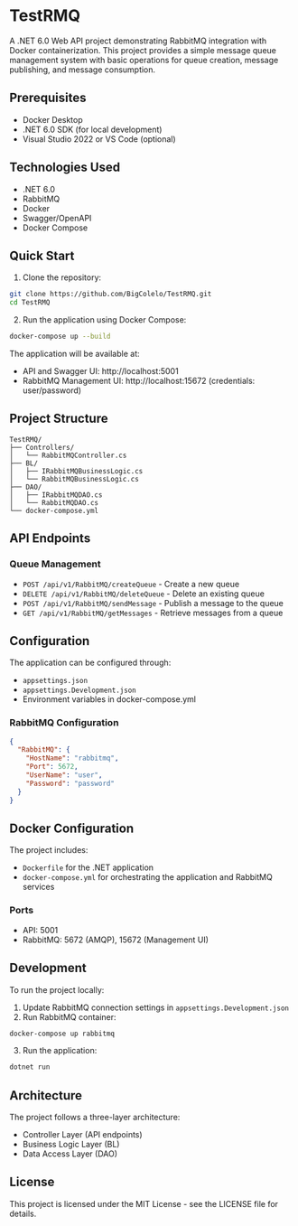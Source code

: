 # TestRMQ

A .NET 6.0 Web API project demonstrating RabbitMQ integration with Docker containerization. This project provides a simple message queue management system with basic operations for queue creation, message publishing, and message consumption.

## Prerequisites

- Docker Desktop
- .NET 6.0 SDK (for local development)
- Visual Studio 2022 or VS Code (optional)

## Technologies Used

- .NET 6.0
- RabbitMQ
- Docker
- Swagger/OpenAPI
- Docker Compose

## Quick Start

1. Clone the repository:
```bash
git clone https://github.com/BigColelo/TestRMQ.git
cd TestRMQ
```

2. Run the application using Docker Compose:
```bash
docker-compose up --build
```

The application will be available at:
- API and Swagger UI: http://localhost:5001
- RabbitMQ Management UI: http://localhost:15672 (credentials: user/password)

## Project Structure

```
TestRMQ/
├── Controllers/
│   └── RabbitMQController.cs
├── BL/
│   ├── IRabbitMQBusinessLogic.cs
│   └── RabbitMQBusinessLogic.cs
├── DAO/
│   ├── IRabbitMQDAO.cs
│   └── RabbitMQDAO.cs
└── docker-compose.yml
```

## API Endpoints

### Queue Management
- `POST /api/v1/RabbitMQ/createQueue` - Create a new queue
- `DELETE /api/v1/RabbitMQ/deleteQueue` - Delete an existing queue
- `POST /api/v1/RabbitMQ/sendMessage` - Publish a message to the queue
- `GET /api/v1/RabbitMQ/getMessages` - Retrieve messages from a queue

## Configuration

The application can be configured through:
- `appsettings.json`
- `appsettings.Development.json`
- Environment variables in docker-compose.yml

### RabbitMQ Configuration

```json
{
  "RabbitMQ": {
    "HostName": "rabbitmq",
    "Port": 5672,
    "UserName": "user",
    "Password": "password"
  }
}
```

## Docker Configuration

The project includes:
- `Dockerfile` for the .NET application
- `docker-compose.yml` for orchestrating the application and RabbitMQ services

### Ports
- API: 5001
- RabbitMQ: 5672 (AMQP), 15672 (Management UI)

## Development

To run the project locally:

1. Update RabbitMQ connection settings in `appsettings.Development.json`
2. Run RabbitMQ container:
```bash
docker-compose up rabbitmq
```
3. Run the application:
```bash
dotnet run
```

## Architecture

The project follows a three-layer architecture:
- Controller Layer (API endpoints)
- Business Logic Layer (BL)
- Data Access Layer (DAO)

## License

This project is licensed under the MIT License - see the LICENSE file for details.
